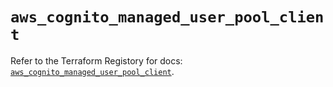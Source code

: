 # `aws_cognito_managed_user_pool_client`

Refer to the Terraform Registory for docs: [`aws_cognito_managed_user_pool_client`](https://www.terraform.io/docs/providers/aws/r/cognito_managed_user_pool_client).
